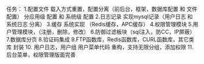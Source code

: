 任务：
1.配置文件 载入方式重置，配置分离（前后台，框架，数据库配置 和 文件配置） 分应用级 配置 和 系统级 配置
2.日志记录 实现mysql记录（用户日志 和 系统日志 分离）
3.缓存 系统实现 （Redis缓存，APC缓存）
4.权限管理模块
5.用户管理模块，（注册，删除，修改）
6.防御过滤板块（sql注入，防CC，IP屏蔽）
7.数据库分页 
8.验证码集成
9.FTP函数库，Redis函数库，CURL函数库，其它类库 封装
10. 用户日志，用户组 用户菜单代码 重构，支持无限分组，添加权限
11.后台菜单，权限管理版面完善